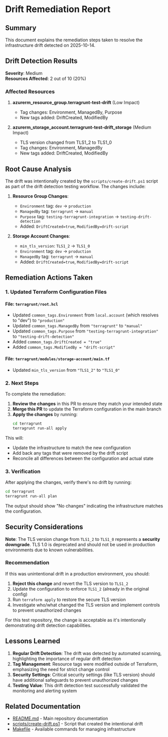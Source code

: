 # Drift Remediation Report

## Summary

This document explains the remediation steps taken to resolve the infrastructure drift detected on 2025-10-14.

## Drift Detection Results

**Severity**: Medium  
**Resources Affected**: 2 out of 10 (20%)

### Affected Resources

1. **azurerm_resource_group.terragrunt-test-drift** (Low Impact)
   - Tag changes: Environment, ManagedBy, Purpose
   - New tags added: DriftCreated, ModifiedBy

2. **azurerm_storage_account.terragrunt-test-drift_storage** (Medium Impact)
   - TLS version changed from TLS1_2 to TLS1_0
   - Tag changes: Environment, ManagedBy
   - New tags added: DriftCreated, ModifiedBy

## Root Cause Analysis

The drift was intentionally created by the `scripts/create-drift.ps1` script as part of the drift detection testing workflow. The changes include:

1. **Resource Group Changes**:
   - `Environment` tag: `dev` → `production`
   - `ManagedBy` tag: `terragrunt` → `manual`
   - `Purpose` tag: `testing-terragrunt-integration` → `testing-drift-detection`
   - Added: `DriftCreated=true`, `ModifiedBy=drift-script`

2. **Storage Account Changes**:
   - `min_tls_version`: `TLS1_2` → `TLS1_0`
   - `Environment` tag: `dev` → `production`
   - `ManagedBy` tag: `terragrunt` → `manual`
   - Added: `DriftCreated=true`, `ModifiedBy=drift-script`

## Remediation Actions Taken

### 1. Updated Terraform Configuration Files

#### File: `terragrunt/root.hcl`
- Updated `common_tags.Environment` from `local.account` (which resolves to "dev") to `"production"`
- Updated `common_tags.ManagedBy` from `"terragrunt"` to `"manual"`
- Updated `common_tags.Purpose` from `"testing-terragrunt-integration"` to `"testing-drift-detection"`
- Added `common_tags.DriftCreated = "true"`
- Added `common_tags.ModifiedBy = "drift-script"`

#### File: `terragrunt/modules/storage-account/main.tf`
- Updated `min_tls_version` from `"TLS1_2"` to `"TLS1_0"`

### 2. Next Steps

To complete the remediation:

1. **Review the changes** in this PR to ensure they match your intended state
2. **Merge this PR** to update the Terraform configuration in the main branch
3. **Apply the changes** by running:
   ```bash
   cd terragrunt
   terragrunt run-all apply
   ```

This will:
- Update the infrastructure to match the new configuration
- Add back any tags that were removed by the drift script
- Reconcile all differences between the configuration and actual state

### 3. Verification

After applying the changes, verify there's no drift by running:

```bash
cd terragrunt
terragrunt run-all plan
```

The output should show "No changes" indicating the infrastructure matches the configuration.

## Security Considerations

**Note**: The TLS version change from `TLS1_2` to `TLS1_0` represents a **security downgrade**. TLS 1.0 is deprecated and should not be used in production environments due to known vulnerabilities.

### Recommendation

If this was unintentional drift in a production environment, you should:
1. **Reject this change** and revert the TLS version to `TLS1_2`
2. Update the configuration to enforce `TLS1_2` (already in the original config)
3. Run `terraform apply` to restore the secure TLS version
4. Investigate who/what changed the TLS version and implement controls to prevent unauthorized changes

For this test repository, the change is acceptable as it's intentionally demonstrating drift detection capabilities.

## Lessons Learned

1. **Regular Drift Detection**: The drift was detected by automated scanning, highlighting the importance of regular drift detection
2. **Tag Management**: Resource tags were modified outside of Terraform, emphasizing the need for strict change control
3. **Security Settings**: Critical security settings (like TLS version) should have additional safeguards to prevent unauthorized changes
4. **Testing Value**: This drift detection test successfully validated the monitoring and alerting system

## Related Documentation

- [README.md](./README.md) - Main repository documentation
- [scripts/create-drift.ps1](./scripts/create-drift.ps1) - Script that created the intentional drift
- [Makefile](./Makefile) - Available commands for managing infrastructure
